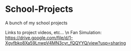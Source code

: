 # School-Projects
A bunch of my school projects

Links to project videos, etc... \n
Fan Simulation: https://drive.google.com/file/d/1-Xgyfbko8Xa59LnwpV4MN3cyr_fQQYYQ/view?usp=sharing
